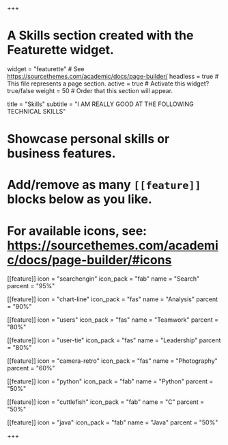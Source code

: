 +++
# A Skills section created with the Featurette widget.
widget = "featurette"  # See https://sourcethemes.com/academic/docs/page-builder/
headless = true  # This file represents a page section.
active = true  # Activate this widget? true/false
weight = 50  # Order that this section will appear.

title = "Skills"
subtitle = "I AM REALLY GOOD AT THE FOLLOWING TECHNICAL SKILLS"

# Showcase personal skills or business features.
# 
# Add/remove as many `[[feature]]` blocks below as you like.
# 
# For available icons, see: https://sourcethemes.com/academic/docs/page-builder/#icons

[[feature]]
  icon = "searchengin"
  icon_pack = "fab"
  name = "Search"
  parcent = "95%"
  
[[feature]]
  icon = "chart-line"
  icon_pack = "fas"
  name = "Analysis"
  parcent = "90%"
 
[[feature]]
  icon = "users"
  icon_pack = "fas"
  name = "Teamwork"
  parcent = "80%"

[[feature]]
  icon = "user-tie"
  icon_pack = "fas"
  name = "Leadership"
  parcent = "80%"

[[feature]]
  icon = "camera-retro"
  icon_pack = "fas"
  name = "Photography"
  parcent = "60%"
  
[[feature]]
  icon = "python"
  icon_pack = "fab"
  name = "Python"
  parcent = "50%"
  
[[feature]]
  icon = "cuttlefish"
  icon_pack = "fab"
  name = "C"
  parcent = "50%"  
  
[[feature]]
  icon = "java"
  icon_pack = "fab"
  name = "Java"
  parcent = "50%" 

+++
